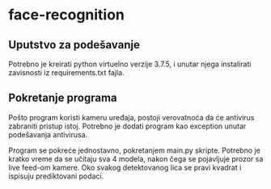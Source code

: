 # face-recognition

## Uputstvo za podešavanje

Potrebno je kreirati python virtuelno verzije 3.7.5, i unutar njega instalirati zavisnosti iz requirements.txt fajla.

## Pokretanje programa

Pošto program koristi kameru uređaja, postoji verovatnoća da će antivirus zabraniti pristup istoj. Potrebno je dodati program kao exception unutar podešavanja antivirusa.

Program se pokreće jednostavno, pokretanjem main.py skripte. Potrebno je kratko vreme da se učitaju sva 4 modela, nakon čega se pojavljuje prozor sa live feed-om kamere. Oko svakog detektovanog lica se pravi kvadrat i ispisuju prediktovani podaci.

